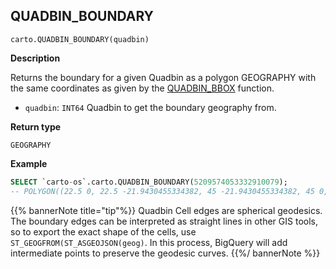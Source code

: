 ## QUADBIN_BOUNDARY

```sql:signature
carto.QUADBIN_BOUNDARY(quadbin)
```

**Description**

Returns the boundary for a given Quadbin as a polygon GEOGRAPHY with the same coordinates as given by the [QUADBIN_BBOX](#quadbin_bbox) function.

* `quadbin`: `INT64` Quadbin to get the boundary geography from.

**Return type**

`GEOGRAPHY`

**Example**

```sql
SELECT `carto-os`.carto.QUADBIN_BOUNDARY(5209574053332910079);
-- POLYGON((22.5 0, 22.5 -21.9430455334382, 45 -21.9430455334382, 45 0, 22.5 0))
```

{{% bannerNote title="tip"%}}
Quadbin Cell edges are spherical geodesics. The boundary edges can be interpreted as straight lines in other GIS tools, so to export the exact shape of the cells, use `ST_GEOGFROM(ST_ASGEOJSON(geog)`. In this process, BigQuery will add intermediate points to preserve the geodesic curves.
{{%/ bannerNote %}}

